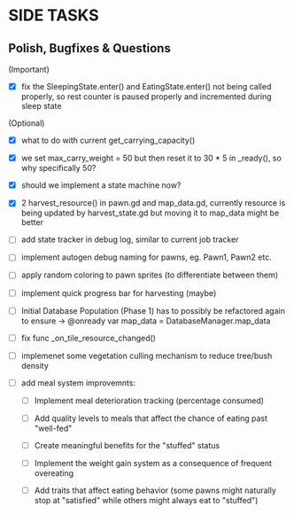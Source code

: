 # SIDE TASKS

## Polish, Bugfixes & Questions
(Important)
- [x] fix the SleepingState.enter() and EatingState.enter() not being called properly, so rest counter is paused properly and incremented during sleep state

(Optional)
- [x] what to do with current get_carrying_capacity()
- [x] we set max_carry_weight = 50 but then reset it to 30 * 5 in _ready(), so why specifically 50?
- [x] should we implement a state machine now?
- [x] 2 harvest_resource() in pawn.gd and map_data.gd, currently resource is being updated by harvest_state.gd but moving it to map_data might be better
- [ ] add state tracker in debug log, similar to current job tracker
- [ ] implement autogen debug naming for pawns, eg. Pawn1, Pawn2 etc.
- [ ] apply random coloring to pawn sprites (to differentiate between them)
- [ ] implement quick progress bar for harvesting (maybe)
- [ ] Initial Database Population (Phase 1) has to possibly be refactored again to ensure -> @onready var map_data = DatabaseManager.map_data
- [ ] fix func _on_tile_resource_changed()
- [ ] implemenet some vegetation culling mechanism to reduce tree/bush density

- [ ] add meal system improvemnts:
	- [ ] 	Implement meal deterioration tracking (percentage consumed)
	- [ ]  	Add quality levels to meals that affect the chance of eating past "well-fed"
	- [ ] 	Create meaningful benefits for the "stuffed" status
	- [ ] 	Implement the weight gain system as a consequence of frequent overeating
	- [ ] 	Add traits that affect eating behavior (some pawns might naturally stop at "satisfied" while others might always eat to "stuffed")




